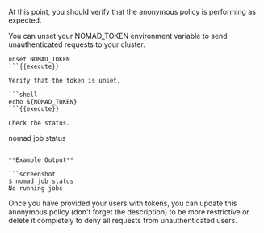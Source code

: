 At this point, you should verify that the anonymous policy is
performing as expected.

You can unset your NOMAD_TOKEN environment variable to send unauthenticated
requests to your cluster.

```shell
unset NOMAD_TOKEN
```{{execute}}

Verify that the token is unset.

```shell
echo ${NOMAD_TOKEN}
```{{execute}}

Check the status.

```
nomad job status
```{{execute}}

**Example Output**

```screenshot
$ nomad job status
No running jobs
```

Once you have provided your users with tokens, you can update this anonymous
policy (don't forget the description) to be more restrictive or delete it
completely to deny all requests from unauthenticated users.

